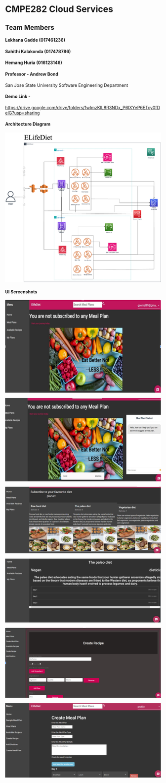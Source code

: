 # CMPE282 Cloud Services

## Team Members
#### Lekhana Gadde (017461236)
#### Sahithi Kalakonda (017478786)
#### Hemang Huria (016123146)

#### Professor - Andrew Bond
San Jose State University
Software Engineering Department

#### Demo Link - 
https://drive.google.com/drive/folders/1wImzKlL8R3NDx_P6IXYeP6ETcy0fDelG?usp=sharing

#### Architecture Diagram
![Architecture Diagram](https://github.com/Lekhana19/CloudServicesProject/blob/773faa761da531b8a926ca0ee607981d5444fccb/architecture.png)

#### UI Screenshots
![p1](https://github.com/Lekhana19/CloudServicesProject/blob/12a8e0094149e096638703395848662c737c6301/screenshots/p1.png)

![p2](https://github.com/Lekhana19/CloudServicesProject/blob/12a8e0094149e096638703395848662c737c6301/screenshots/p2.png)

![p3](https://github.com/Lekhana19/CloudServicesProject/blob/12a8e0094149e096638703395848662c737c6301/screenshots/p3.png)

![p4](https://github.com/Lekhana19/CloudServicesProject/blob/12a8e0094149e096638703395848662c737c6301/screenshots/p4.png)

![p5](https://github.com/Lekhana19/CloudServicesProject/blob/12a8e0094149e096638703395848662c737c6301/screenshots/p5.png)

![p6](https://github.com/Lekhana19/CloudServicesProject/blob/12a8e0094149e096638703395848662c737c6301/screenshots/p6.png)
